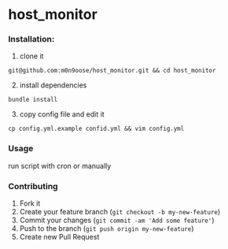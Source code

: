 host_monitor
============

### Installation:

1. clone it

```
git@github.com:m0n9oose/host_monitor.git && cd host_monitor
```

2. install dependencies

```
bundle install
```

3. copy config file and edit it

```
cp config.yml.example confid.yml && vim config.yml
```

### Usage

run script with cron or manually

### Contributing

1. Fork it
2. Create your feature branch (`git checkout -b my-new-feature`)
3. Commit your changes (`git commit -am 'Add some feature'`)
4. Push to the branch (`git push origin my-new-feature`)
5. Create new Pull Request
